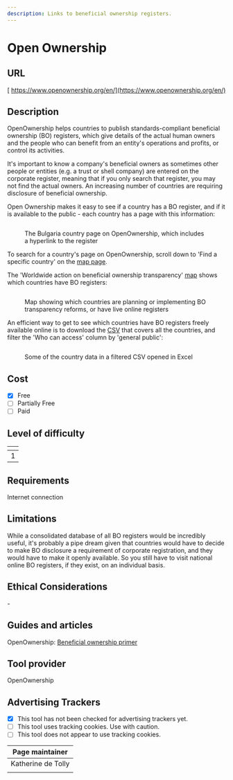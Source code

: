 ```yaml
---
description: Links to beneficial ownership registers.
---
```


# Open Ownership

## URL

[ https://www.openownership.org/en/](https://www.openownership.org/en/)

## Description

OpenOwnership helps countries to publish standards-compliant beneficial ownership (BO) registers, which give details of the actual human owners and the people who can benefit from an entity's operations and profits, or control its activities.

It's important to know a company's beneficial owners as sometimes other people or entities (e.g. a trust or shell company) are entered on the corporate register, meaning that if you only search that register, you may not find the actual owners. An increasing number of countries are requiring disclosure of beneficial ownership.

Open Ownership makes it easy to see if a country has a BO register, and if it is available to the public - each country has a page with this information:

<figure><img src=".gitbook/assets/Screenshot 2024-10-21 at 11.54.16.png" alt=""><figcaption><p>The Bulgaria country page on OpenOwnership, which includes a hyperlink to the register</p></figcaption></figure>

To search for a country's page on OpenOwnership, scroll down to 'Find a specific country' on the [map page](https://www.openownership.org/en/map/).

The 'Worldwide action on beneficial ownership transparency' [map](https://www.openownership.org/en/map/) shows which countries have BO registers:

<figure><img src=".gitbook/assets/Screenshot 2024-10-21 at 11.48.58.png" alt=""><figcaption><p>Map showing which countries are planning or implementing BO transparency reforms, or have live online registers</p></figcaption></figure>

An efficient way to get to see which countries have BO registers freely available online is to download the [CSV](https://www.openownership.org/en/map/oo_all_country_data.csv) that covers all the countries, and filter the 'Who can access' column by 'general public':&#x20;

<figure><img src=".gitbook/assets/Screenshot 2024-10-21 at 12.00.23.png" alt=""><figcaption><p>Some of the country data in a filtered CSV opened in Excel</p></figcaption></figure>

## Cost

* [x] Free
* [ ] Partially Free
* [ ] Paid

## Level of difficulty

<table><thead><tr><th data-type="rating" data-max="5"></th></tr></thead><tbody><tr><td>1</td></tr></tbody></table>

## Requirements

Internet connection

## Limitations

While a consolidated database of all BO registers would be incredibly useful, it's probably a pipe dream given that countries would have to decide to make BO disclosure a requirement of corporate registration, and they would have to make it openly available. So you still have to visit national online BO registers, if they exist, on an individual basis.

## Ethical Considerations

\-

## Guides and articles

OpenOwnership: [Beneficial ownership primer](https://www.openownership.org/en/about/what-is-beneficial-ownership-transparency/)

## Tool provider

OpenOwnership

## Advertising Trackers

* [x] This tool has not been checked for advertising trackers yet.
* [ ] This tool uses tracking cookies. Use with caution.
* [ ] This tool does not appear to use tracking cookies.

| Page maintainer    |
| ------------------ |
| Katherine de Tolly |
|                    |
